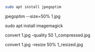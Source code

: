 ```bash
sudo apt install jpegoptim 
```

jpegoptim --size=50% 1.jpg


sudo apt install imagemagick 

convert 1.jpg -quality 50 1_compressed.jpg

convert 1.jpg -resize 50% 1_resized.jpg
